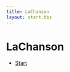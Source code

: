 ```yaml
---
title: LaChanson
layout: start.hbs
---
```


# LaChanson

* [Start](dorfeingang/index?action=continue)